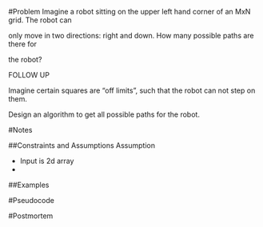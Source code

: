 #Problem
Imagine a robot sitting on the upper left hand corner of an MxN grid. The robot can

only move in two directions: right and down. How many possible paths are there for

the robot?

FOLLOW UP

Imagine certain squares are “off limits”, such that the robot can not step on them.

Design an algorithm to get all possible paths for the robot.

#Notes

##Constraints and Assumptions
Assumption
* Input is 2d array
*
##Examples

#Pseudocode

#Postmortem

